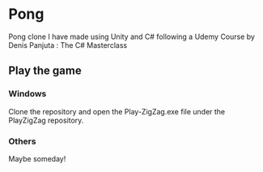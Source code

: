 # Pong

Pong clone I have made using Unity and C# following a Udemy Course by Denis Panjuta : The C# Masterclass

## Play the game

### Windows
Clone the repository and open the Play-ZigZag.exe file under the PlayZigZag repository.

### Others 
Maybe someday!